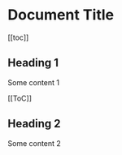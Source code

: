 Document Title
==============

[[toc]]

Heading 1
---------

Some content 1

[[ToC]]

Heading 2
---------

Some content 2